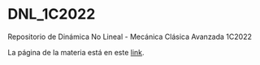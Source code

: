 # DNL_1C2022

Repositorio de Dinámica No Lineal - Mecánica Clásica Avanzada 1C2022 

La página de la materia está en este <a href="http://materias.df.uba.ar/dnla2022c1/">link</a>. 
